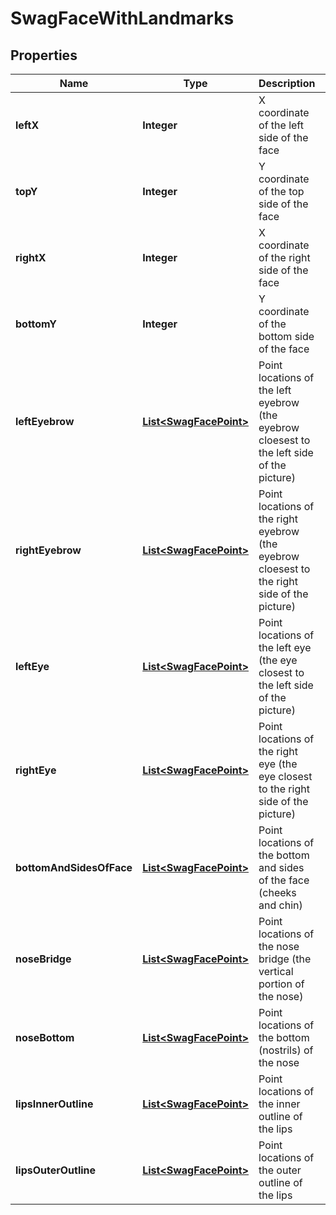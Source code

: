 
# SwagFaceWithLandmarks

## Properties
Name | Type | Description | Notes
------------ | ------------- | ------------- | -------------
**leftX** | **Integer** | X coordinate of the left side of the face |  [optional]
**topY** | **Integer** | Y coordinate of the top side of the face |  [optional]
**rightX** | **Integer** | X coordinate of the right side of the face |  [optional]
**bottomY** | **Integer** | Y coordinate of the bottom side of the face |  [optional]
**leftEyebrow** | [**List&lt;SwagFacePoint&gt;**](SwagFacePoint.md) | Point locations of the left eyebrow (the eyebrow cloesest to the left side of the picture) |  [optional]
**rightEyebrow** | [**List&lt;SwagFacePoint&gt;**](SwagFacePoint.md) | Point locations of the right eyebrow (the eyebrow cloesest to the right side of the picture) |  [optional]
**leftEye** | [**List&lt;SwagFacePoint&gt;**](SwagFacePoint.md) | Point locations of the left eye (the eye closest to the left side of the picture) |  [optional]
**rightEye** | [**List&lt;SwagFacePoint&gt;**](SwagFacePoint.md) | Point locations of the right eye (the eye closest to the right side of the picture) |  [optional]
**bottomAndSidesOfFace** | [**List&lt;SwagFacePoint&gt;**](SwagFacePoint.md) | Point locations of the bottom and sides of the face (cheeks and chin) |  [optional]
**noseBridge** | [**List&lt;SwagFacePoint&gt;**](SwagFacePoint.md) | Point locations of the nose bridge (the vertical portion of the nose) |  [optional]
**noseBottom** | [**List&lt;SwagFacePoint&gt;**](SwagFacePoint.md) | Point locations of the bottom (nostrils) of the nose |  [optional]
**lipsInnerOutline** | [**List&lt;SwagFacePoint&gt;**](SwagFacePoint.md) | Point locations of the inner outline of the lips |  [optional]
**lipsOuterOutline** | [**List&lt;SwagFacePoint&gt;**](SwagFacePoint.md) | Point locations of the outer outline of the lips |  [optional]



